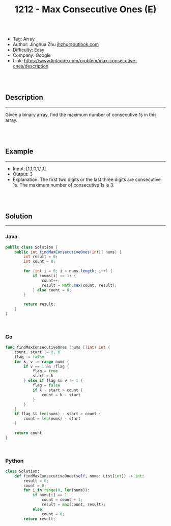 # <center>1212 - Max Consecutive Ones (E)</center> 



<br></br>

* Tag: Array
* Author: Jinghua Zhu <jhzhu@outlook.com>
* Difficulty: Easy
* Company: Google
* Link: https://www.lintcode.com/problem/max-consecutive-ones/description

<br></br>



## Description
----
Given a binary array, find the maximum number of consecutive 1s in this array.

<br></br>



## Example
----
- Input: [1,1,0,1,1,1]
- Output: 3
- Explanation: The first two digits or the last three digits are consecutive 1s. The maximum number of consecutive 1s is 3.

<br></br>



## Solution
----
### Java
```java
public class Solution {
    public int findMaxConsecutiveOnes(int[] nums) {
        int result = 0;
        int count = 0;
        
        for (int i = 0; i < nums.length; i++) {
            if (nums[i] == 1) {
                count++;
        	    result = Math.max(count, result);
            } else count = 0;
        }
        
        return result;
    }
}
```

<br>


### Go
```go
func findMaxConsecutiveOnes (nums []int) int {
    count, start := 0, 0
    flag := false
    for k, v := range nums {
        if v == 1 && !flag {
            flag = true
            start = k
        } else if flag && v != 1 {
            flag = false
            if k - start > count {
                count = k - start
            }
        }
    }
    if flag && len(nums) - start > count {
        count = len(nums) - start
    }
    
    return count
}
```

<br>


### Python
```python
class Solution:
    def findMaxConsecutiveOnes(self, nums: List[int]) -> int:
        result = 0;
        count = 0;
        for i in range(0, len(nums)):
            if nums[i] == 1:
                count = count + 1;
                result = max(count, result);
            else:
                count = 0;
        return result;
```